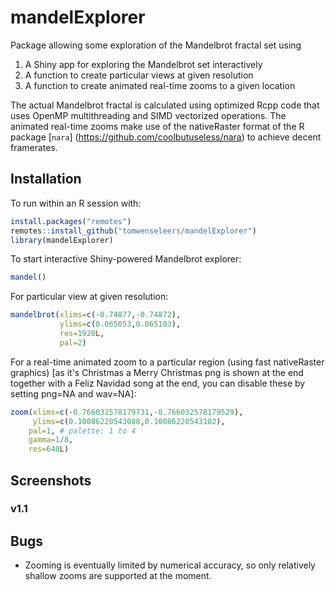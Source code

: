 # mandelExplorer

Package allowing some exploration of the Mandelbrot fractal set using
1. A Shiny app for exploring the Mandelbrot set interactively
2. A function to create particular views at given resolution
3. A function to create animated real-time zooms to a given location

The actual Mandelbrot fractal is calculated using optimized Rcpp code that uses OpenMP multithreading and SIMD vectorized operations. The animated real-time zooms make use of the nativeRaster format of the R package [`nara`] (https://github.com/coolbutuseless/nara) to achieve decent framerates.


## Installation

To run within an R session with:

```r
install.packages("remotes")
remotes::install_github("tomwenseleers/mandelExplorer")
library(mandelExplorer)
```

To start interactive Shiny-powered Mandelbrot explorer:
```r
mandel()
```

For particular view at given resolution:
```r
mandelbrot(xlims=c(-0.74877,-0.74872),
           ylims=c(0.065053,0.065103), 
           res=1920L,
           pal=2)
```

For a real-time animated zoom to a particular region (using fast nativeRaster graphics) [as it's Christmas a Merry Christmas png is shown at the end together with a Feliz Navidad song at the end, you can disable these by setting png=NA and wav=NA]:

```r
zoom(xlims=c(-0.766032578179731,-0.766032578179529), 
     ylims=c(0.10086220543088,0.10086220543102), 
    pal=1, # palette: 1 to 4
    gamma=1/8,
    res=640L)
```


## Screenshots

### v1.1
 


## Bugs

* Zooming is eventually limited by numerical accuracy, so only relatively shallow zooms are supported at the moment.
